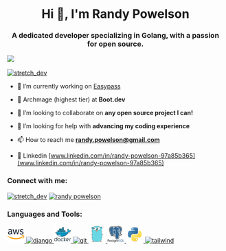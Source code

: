 <h1 align="center">Hi 👋, I'm Randy Powelson</h1>
<h3 align="center">A dedicated developer specializing in Golang, with a passion for open source.</h3>

<p align="left">
  <img src="https://api.boot.dev/v1/users/public/0e13da13-adad-40a3-9823-bfedd9564285/thumbnail" >
</p>

<p align="left"> <a href="https://twitter.com/stretch_dev" target="blank"><img src="https://img.shields.io/twitter/follow/stretch_dev?logo=twitter&style=for-the-badge" alt="stretch_dev" /></a> </p>

- 🔭 I’m currently working on [Easypass](github.com/rpowelson12/Easypass)

- 🌱 Archmage (highest tier) at **Boot.dev**

- 👯 I’m looking to collaborate on **any open source project I can!**

- 🤝 I’m looking for help with **advancing my coding experience**

- 📫 How to reach me **randy.powelson@gmail.com**

- 📄 Linkedin [www.linkedin.com/in/randy-powelson-97a85b365](www.linkedin.com/in/randy-powelson-97a85b365)

<h3 align="left">Connect with me:</h3>
<p align="left">
<a href="https://twitter.com/stretch_dev" target="blank"><img align="center" src="https://raw.githubusercontent.com/rahuldkjain/github-profile-readme-generator/master/src/images/icons/Social/twitter.svg" alt="stretch_dev" height="30" width="40" /></a>
<a href="https://linkedin.com/in/randy powelson" target="blank"><img align="center" src="https://raw.githubusercontent.com/rahuldkjain/github-profile-readme-generator/master/src/images/icons/Social/linked-in-alt.svg" alt="randy powelson" height="30" width="40" /></a>
</p>

<h3 align="left">Languages and Tools:</h3>
<p align="left"> <a href="https://aws.amazon.com" target="_blank" rel="noreferrer"> <img src="https://raw.githubusercontent.com/devicons/devicon/master/icons/amazonwebservices/amazonwebservices-original-wordmark.svg" alt="aws" width="40" height="40"/> </a> <a href="https://www.djangoproject.com/" target="_blank" rel="noreferrer"> <img src="https://cdn.worldvectorlogo.com/logos/django.svg" alt="django" width="40" height="40"/> </a> <a href="https://www.docker.com/" target="_blank" rel="noreferrer"> <img src="https://raw.githubusercontent.com/devicons/devicon/master/icons/docker/docker-original-wordmark.svg" alt="docker" width="40" height="40"/> </a> <a href="https://git-scm.com/" target="_blank" rel="noreferrer"> <img src="https://www.vectorlogo.zone/logos/git-scm/git-scm-icon.svg" alt="git" width="40" height="40"/> </a> <a href="https://golang.org" target="_blank" rel="noreferrer"> <img src="https://raw.githubusercontent.com/devicons/devicon/master/icons/go/go-original.svg" alt="go" width="40" height="40"/> </a> <a href="https://www.postgresql.org" target="_blank" rel="noreferrer"> <img src="https://raw.githubusercontent.com/devicons/devicon/master/icons/postgresql/postgresql-original-wordmark.svg" alt="postgresql" width="40" height="40"/> </a> <a href="https://www.python.org" target="_blank" rel="noreferrer"> <img src="https://raw.githubusercontent.com/devicons/devicon/master/icons/python/python-original.svg" alt="python" width="40" height="40"/> </a> <a href="https://tailwindcss.com/" target="_blank" rel="noreferrer"> <img src="https://www.vectorlogo.zone/logos/tailwindcss/tailwindcss-icon.svg" alt="tailwind" width="40" height="40"/> </a> </p>
